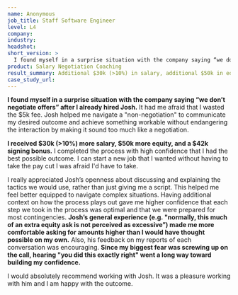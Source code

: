 ```yaml
---
name: Anonymous 
job_title: Staff Software Engineer
level: L4
company: 
industry:
headshot:
short_version: >
  I found myself in a surprise situation with the company saying “we don’t negotiate offers” after I already hired Josh. It had me afraid that I wasted the $5k fee. Josh helped me navigate a "non-negotiation" to communicate my desired outcome and achieve something workable without endangering the interaction by making it sound too much like a negotiation. **I received $30k (>10%) more salary, $50k more equity, and a $42k signing bonus.** I completed the process with high confidence that I had the best possible outcome.
product: Salary Negotiation Coaching
result_summary: Additional $30k (>10%) in salary, additional $50k in equity, and a $42k signing bonus
case_study_url:
---
```

**I found myself in a surprise situation with the company saying “we don’t negotiate offers” after I already hired Josh.** It had me afraid that I wasted the $5k fee. Josh helped me navigate a "non-negotiation" to communicate my desired outcome and achieve something workable without endangering the interaction by making it sound too much like a negotiation. 

**I received $30k (>10%) more salary, $50k more equity, and a $42k signing bonus.** I completed the process with high confidence that I had the best possible outcome. I can start a new job that I wanted without having to take the pay cut I was afraid I'd have to take. 

I really appreciated Josh’s openness about discussing and explaining the tactics we would use, rather than just giving me a script. This helped me feel better equipped to navigate complex situations. Having additional context on how the process plays out gave me higher confidence that each step we took in the process was optimal and that we were prepared for most contingencies. **Josh’s general experience (e.g. "normally, this much of an extra equity ask is not perceived as excessive”) made me more comfortable asking for amounts higher than I would have thought possible on my own.** Also, his feedback on my reports of each conversation was encouraging. **Since my biggest fear was screwing up on the call, hearing "you did this exactly right" went a long way toward building my confidence.** 
  
I would absolutely recommend working with Josh. It was a pleasure working with him and I am happy with the outcome.